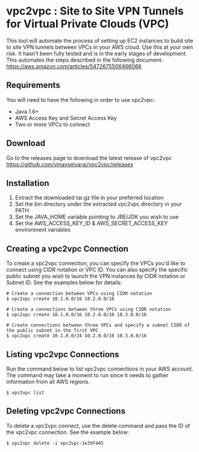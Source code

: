# vpc2vpc : Site to Site VPN Tunnels for Virtual Private Clouds (VPC)
This tool will automate the process of setting up EC2 instances to build site to site VPN tunnels between VPCs in your AWS cloud.  Use this at your own risk.  It hasn't been fully tested and is in the early stages of development.  This automates the steps described in the following document: https://aws.amazon.com/articles/5472675506466066

## Requirements

You will need to have the following in order to use vpc2vpc:

* Java 1.6+
* AWS Access Key and Secret Access Key
* Two or more VPCs to connect

## Download

Go to the releases page to download the latest release of vpc2vpc
<https://github.com/vinayselvaraj/vpc2vpc/releases>

## Installation

1. Extract the downloaded tar.gz file in your preferred location
2. Set the bin directory under the extracted vpc2vpc directory in your PATH
3. Set the JAVA_HOME variable pointing to JRE/JDK you wish to use
4. Set the AWS\_ACCESS\_KEY\_ID & AWS\_SECRET\_ACCESS\_KEY environment variables

## Creating a vpc2vpc Connection

To create a vpc2vpc connection, you can specify the VPCs you'd like to connect using CIDR notation or VPC ID.  You can also specify the specific public subnet you wish to launch the VPN instances by CIDR notation or Subnet ID.  See the examples below for details:

	# Create a connection between VPCs using CIDR notation
	$ vpc2vpc create 10.1.0.0/16 10.2.0.0/16

	# Create a connections between three VPCs using CIDR notation
	$ vpc2vpc create 10.1.0.0/16 10.2.0.0/16 10.3.0.0/16

	# Create connections between three VPCs and specify a subnet CIDR of the public subnet in the first VPC
	$ vpc2vpc create 10.1.0.0/24 10.2.0.0/16 10.3.0.0/16

## Listing vpc2vpc Connections

Run the command below to list vpc2vpc connections in your AWS account.  The command may take a moment to run since it needs to gather information from all AWS regions.

	$ vpc2vpc list

## Deleting vpc2vpc Connections

To delete a vpc2vpc connect, use the delete command and pass the ID of the vpc2vpc connection.  See the example below:

	$ vpc2vpc delete -i vpc2vpc-1e39f445

